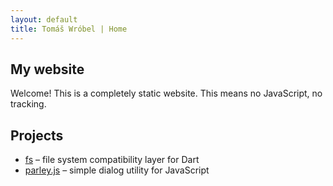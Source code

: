 ```yaml
---
layout: default
title: Tomáš Wróbel | Home
---
```

## My website
Welcome! This is a completely static website. This means no JavaScript, no tracking.

## Projects
* [fs](https://fs.tomaswrobel.dev) &ndash; file system compatibility layer for Dart
* [parley.js](https://parley.js.org) &ndash; simple dialog utility for JavaScript